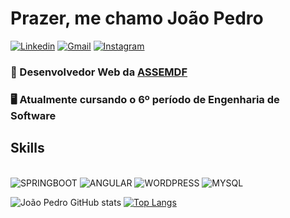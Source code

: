 # Prazer, me chamo João Pedro

[![Linkedin](https://img.shields.io/badge/LinkedIn-0077B5?style=for-the-badge&logo=linkedin&logoColor=white)](https://www.linkedin.com/in/joão-pedro-nascimento-2753341a1/)
[![Gmail](https://img.shields.io/badge/Gmail-D14836?style=for-the-badge&logo=gmail&logoColor=white)](joaopedronascimento.contato@gmail.com)
[![Instagram](https://img.shields.io/badge/Instagram-E4405F?style=for-the-badge&logo=instagram&logoColor=white)](https://www.instagram.com/jotape9411/)

### 💼 Desenvolvedor Web da <a href="https://assemdf.com/">ASSEMDF</a>
### 🖥️ Atualmente cursando o 6º período de Engenharia de Software

## Skills

<div style="display: inline-block;"><br />
    <img alight="center" alt="SPRINGBOOT" src="https://img.shields.io/badge/Spring-6DB33F?style=for-the-badge&logo=spring&logoColor=white">
    <img alight="center" alt="ANGULAR" src="https://img.shields.io/badge/Angular-DD0031?style=for-the-badge&logo=angular&logoColor=white">
    <img alight="center" alt="WORDPRESS" src="https://img.shields.io/badge/Wordpress-21759B?style=for-the-badge&logo=wordpress&logoColor=white">
    <img alight="center" alt="MYSQL" src="https://img.shields.io/badge/MySQL-00000F?style=for-the-badge&logo=mysql&logoColor=white">
</div>

<br />

![João Pedro GitHub stats](https://github-readme-stats.vercel.app/api?username=DeveloperJotape&show_icons=true&theme=tokyonight)
[![Top Langs](https://github-readme-stats.vercel.app/api/top-langs/?username=DeveloperJotape&layout=compact)](https://github.com/DeveloperJotape/github-readme-stats)
